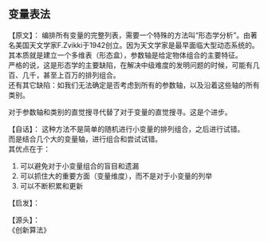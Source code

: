 ## 变量表法

【原文】：
编排所有变量的完整列表，需要一个特殊的方法叫“形态学分析”。由著名美国天文学家F.Zvikki于1942创立。因为天文学家是最早面临大型动态系统的。  
其本质就是建立一个多维表（形态盒），参数轴是给定物体组合的主要特征。  
严格的说，这是形态学的主要缺陷，在解决中级难度的发明问题的时候，可能有几百、几千，甚至上百万的排列组合。  
还有其它缺陷：如我们无法确定是否考虑到所有的参数轴，以及沿着这些轴的所有类别。

对于参数轴和类别的直觉搜寻代替了对于变量的直觉搜寻。这是个进步。


【自话】：
这种方法不是简单的随机进行小变量的排列组合，之后进行试错。  
而是结合几个大的变量轴，进行组合和尝试试错。  
其优点在于：  
1. 可以避免对于小变量组合的盲目和遗漏
2. 可以抓住大的重要方面（变量维度），而不是对于小变量的列举
3. 可以不断积累和更新

【启发】：


【源头】：  
《创新算法》

